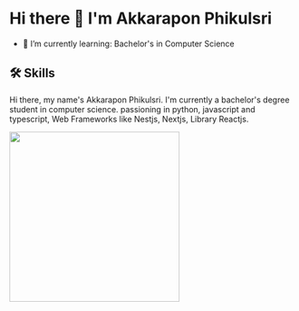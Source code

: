 
# Hi there 👋 I'm Akkarapon Phikulsri

- 🌱 I’m currently learning: Bachelor's in Computer Science



<!-- ## 🚀 About Me
I'm a freelance web developer -->

## 🛠 Skills
Hi there, my name's Akkarapon Phikulsri. I'm currently a bachelor's degree student in computer science. passioning in python, javascript and typescript, Web Frameworks like Nestjs, Nextjs, Library Reactjs.

<a href="https://github.com/404"><img src="https://github-readme-stats-eight-theta.vercel.app/api/top-langs/?username=billowdev&layout=compact&langs_count=6&theme=algolia" width="300"> 
</a>

